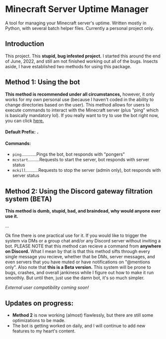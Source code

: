 # Minecraft Server Uptime Manager
A tool for managing your Minecraft server's uptime. Written mostly in Python, with several batch helper files. Currently a personal project only.

## Introduction
This project. This **stupid, bug infested project.**
I started this around the end of June, 2022, and still am not finished working out all of the bugs. Insects aside, I have established two methods for using this package.

## Method 1: Using the bot
**This method is recommended under all circumstances,** however, it only works for my own personal use (because I haven't coded in the ability to change directories based on the user). This method allows for users to execute  commands to interact with the Minecraft server (plus "ping" which is basically mandatory lol). If you really want to try to use the bot right now, you can click [here.](https://discord.com/api/oauth2/authorize?client_id=1003532411356844142&permissions=8&scope=bot)

#### Default Prefix: **`.`**

#### Commands:
- `ping`............Pings the bot, bot responds with "pongers"
- `mcstart`.........Requests to start the server, bot responds with server status
- `mckill`..........Requests to stop the server (admin only), bot responds with server status

## Method 2: Using the Discord gateway filtration system **(BETA)**
**This method is dumb, stupid, bad, and braindead, why would anyone ever use it.**

...

Ok fine there is one practical use for it. If you would like to trigger the system via DMs or a group chat and/or any Discord server without inviting a bot. PLEASE NOTE that this method can recieve a command from **anywhere on Discord.** What I mean by that is that this method sifts through every single message you recieve, whether that be DMs, server messages, and even servers that you have muted or have notifications on "@mentions only". Also note that **this is a Beta version.** This system will be prone to bugs, crashes, and overall jankiness while I figure out how to make it run smoothly. But until then, just use the damn bot, it's so much simpler.

*External user compatibility coming soon!*

## Updates on progress:
- **Method 2** is now working (almost) flawlessly, but there are still some optimizations to be made.
- The bot is getting worked on daily, and I will continue to add new features to my heart's content.
